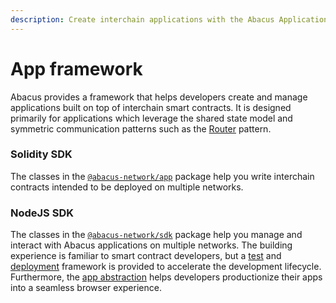 ```yaml
---
description: Create interchain applications with the Abacus Application SDK
---
```


# App framework

Abacus provides a framework that helps developers create and manage applications built on top of interchain smart contracts. It is designed primarily for applications which leverage the shared state model and symmetric communication patterns such as the [Router](writing-contracts/router.md) pattern.&#x20;

### Solidity SDK&#x20;

The classes in the [`@abacus-network/app`](https://www.npmjs.com/package/@abacus-network/app) package help you write interchain contracts intended to be deployed on multiple networks.&#x20;

### NodeJS SDK

The classes in the [`@abacus-network/sdk`](https://www.npmjs.com/package/@abacus-network/sdk) package help you manage and interact with Abacus applications on multiple networks. The building experience is familiar to smart contract developers, but a [test](nodejs-sdk/testing-contracts.md) and [deployment](nodejs-sdk/deploying-contracts.md) framework is provided to accelerate the development lifecycle. Furthermore, the [app abstraction](nodejs-sdk/contract-interaction/) helps developers productionize their apps into a seamless browser experience.&#x20;
